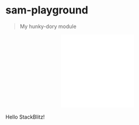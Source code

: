 # sam-playground

> My hunky-dory module

<div align="center">
	<img src="sb.svg" width="200" height="200">
</div>

Hello StackBlitz!
